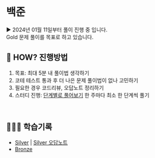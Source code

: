 # 백준

▶️ 2024년 01월 11일부터 풀이 진행 중 입니다. <br/> Gold 문제 풀이를 목표로 하고 있습니다.

## 🤔 HOW? 진행방법

1. 목표: 최대 5분 내 풀이법 생각하기
2. 코테 테스트 통과 후 더 나은 문제 풀이법이 없나 고민하기
3. 필요한 경우 코드리뷰, 오답노트 정리하기
4. 스터디 진행: [단계별로 풀어보기](https://www.acmicpc.net/step) 한 주마다 최소 한 단계씩 풀기

<br/>

## 👩🏻‍💻 학습기록

- [Silver](/백준/Silver/) | [Silver 오답노트](/백준/Silver/README.md)
- [Bronze](/백준/Bronze/)

